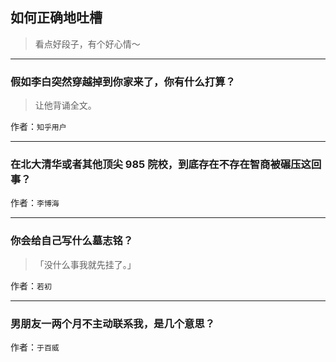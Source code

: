 ## 如何正确地吐槽

> 看点好段子，有个好心情～


 
---

### 假如李白突然穿越掉到你家来了，你有什么打算？

> 让他背诵全文。


作者：`知乎用户`

---

### 在北大清华或者其他顶尖 985 院校，到底存在不存在智商被碾压这回事？

> 


作者：`李博海`

---

### 你会给自己写什么墓志铭？

> 「没什么事我就先挂了。」


作者：`若初`

---

### 男朋友一两个月不主动联系我，是几个意思？

> 


作者：`于百威`